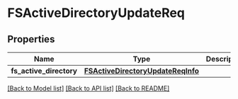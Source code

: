 # FSActiveDirectoryUpdateReq

## Properties
Name | Type | Description | Notes
------------ | ------------- | ------------- | -------------
**fs_active_directory** | [**FSActiveDirectoryUpdateReqInfo**](FSActiveDirectoryUpdateReqInfo.md) |  | 

[[Back to Model list]](../README.md#documentation-for-models) [[Back to API list]](../README.md#documentation-for-api-endpoints) [[Back to README]](../README.md)


